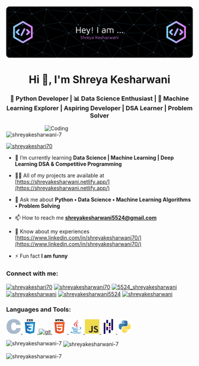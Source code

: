 <p align="center">
  <img src="https://github.com/shreyakesharwani-7/shreyakesharwani-7/blob/main/github-header-banner%20(2).png?raw=true" alt="Shreya Kesharwani Banner" />
</p>

<h1 align="center">Hi 👋, I'm Shreya Kesharwani</h1>
<h3 align="center">🚀 Python Developer | 📊 Data Science Enthusiast | 🤖 Machine Learning Explorer | Aspiring Developer | DSA Learner | Problem Solver </h3>

<img align="right" alt="Coding" width="400" src="https://images4.alphacoders.com/135/thumb-1920-1358530.jpeg">
<p align="left"> <img src="https://komarev.com/ghpvc/?username=shreyakesharwani-7&label=Profile%20views&color=0e75b6&style=flat" alt="shreyakesharwani-7" /> </p>

<p align="left"> <a href="https://twitter.com/shreyakeshari70" target="blank"><img src="https://img.shields.io/twitter/follow/shreyakeshari70?logo=twitter&style=for-the-badge" alt="shreyakeshari70" /></a> </p>

- 🌱 I’m currently learning **Data Science | Machine Learning | Deep Learning DSA & Competitive Programming**

- 👨‍💻 All of my projects are available at [https://shreyakesharwani.netlify.app/](https://shreyakesharwani.netlify.app/)

- 💬 Ask me about **Python • Data Science • Machine Learning Algorithms • Problem Solving**

- 📫 How to reach me **shreyakesharwani5524@gmail.com**

- 📄 Know about my experiences [https://www.linkedin.com/in/shreyakesharwani70/](https://www.linkedin.com/in/shreyakesharwani70/)

- ⚡ Fun fact **I am funny**

<h3 align="left">Connect with me:</h3>
<p align="left">
<a href="https://twitter.com/shreyakeshari70" target="blank"><img align="center" src="https://raw.githubusercontent.com/rahuldkjain/github-profile-readme-generator/master/src/images/icons/Social/twitter.svg" alt="shreyakeshari70" height="30" width="40" /></a>
<a href="https://linkedin.com/in/shreyakesharwani70" target="blank"><img align="center" src="https://raw.githubusercontent.com/rahuldkjain/github-profile-readme-generator/master/src/images/icons/Social/linked-in-alt.svg" alt="shreyakesharwani70" height="30" width="40" /></a>
<a href="https://instagram.com/5524_shreyakesharwani" target="blank"><img align="center" src="https://raw.githubusercontent.com/rahuldkjain/github-profile-readme-generator/master/src/images/icons/Social/instagram.svg" alt="5524_shreyakesharwani" height="30" width="40" /></a>
<a href="https://www.hackerrank.com/shreyakesharwani" target="blank"><img align="center" src="https://raw.githubusercontent.com/rahuldkjain/github-profile-readme-generator/master/src/images/icons/Social/hackerrank.svg" alt="shreyakesharwani" height="30" width="40" /></a>
<a href="https://www.leetcode.com/shreyakesharwani5524" target="blank"><img align="center" src="https://raw.githubusercontent.com/rahuldkjain/github-profile-readme-generator/master/src/images/icons/Social/leet-code.svg" alt="shreyakesharwani5524" height="30" width="40" /></a>
<a href="https://auth.geeksforgeeks.org/user/shreyakesharwani" target="blank"><img align="center" src="https://raw.githubusercontent.com/rahuldkjain/github-profile-readme-generator/master/src/images/icons/Social/geeks-for-geeks.svg" alt="shreyakesharwani" height="30" width="40" /></a>
</p>

<h3 align="left">Languages and Tools:</h3>
<p align="left"> <a href="https://www.cprogramming.com/" target="_blank" rel="noreferrer"> <img src="https://raw.githubusercontent.com/devicons/devicon/master/icons/c/c-original.svg" alt="c" width="40" height="40"/> </a> <a href="https://www.w3schools.com/css/" target="_blank" rel="noreferrer"> <img src="https://raw.githubusercontent.com/devicons/devicon/master/icons/css3/css3-original-wordmark.svg" alt="css3" width="40" height="40"/> </a> <a href="https://git-scm.com/" target="_blank" rel="noreferrer"> <img src="https://www.vectorlogo.zone/logos/git-scm/git-scm-icon.svg" alt="git" width="40" height="40"/> </a> <a href="https://www.w3.org/html/" target="_blank" rel="noreferrer"> <img src="https://raw.githubusercontent.com/devicons/devicon/master/icons/html5/html5-original-wordmark.svg" alt="html5" width="40" height="40"/> </a> <a href="https://www.java.com" target="_blank" rel="noreferrer"> <img src="https://raw.githubusercontent.com/devicons/devicon/master/icons/java/java-original.svg" alt="java" width="40" height="40"/> </a> <a href="https://developer.mozilla.org/en-US/docs/Web/JavaScript" target="_blank" rel="noreferrer"> <img src="https://raw.githubusercontent.com/devicons/devicon/master/icons/javascript/javascript-original.svg" alt="javascript" width="40" height="40"/> </a> <a href="https://pandas.pydata.org/" target="_blank" rel="noreferrer"> <img src="https://raw.githubusercontent.com/devicons/devicon/2ae2a900d2f041da66e950e4d48052658d850630/icons/pandas/pandas-original.svg" alt="pandas" width="40" height="40"/> </a> <a href="https://www.python.org" target="_blank" rel="noreferrer"> <img src="https://raw.githubusercontent.com/devicons/devicon/master/icons/python/python-original.svg" alt="python" width="40" height="40"/> </a> </p>

<p><img align="left" src="https://github-readme-stats.vercel.app/api/top-langs?username=shreyakesharwani-7&show_icons=true&locale=en&layout=compact" alt="shreyakesharwani-7" /></p>

<p>&nbsp;<img align="center" src="https://github-readme-stats.vercel.app/api?username=shreyakesharwani-7&show_icons=true&locale=en" alt="shreyakesharwani-7" /></p>

<p><img align="center" src="https://github-readme-streak-stats.herokuapp.com/?user=shreyakesharwani-7&" alt="shreyakesharwani-7" /></p>
